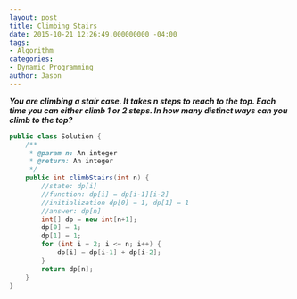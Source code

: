 ```yaml
---
layout: post
title: Climbing Stairs
date: 2015-10-21 12:26:49.000000000 -04:00
tags:
- Algorithm
categories:
- Dynamic Programming
author: Jason
---
```

<p><strong><em>You are climbing a stair case. It takes n steps to reach to the top. Each time you can either climb 1 or 2 steps. In how many distinct ways can you climb to the top?</em></strong></p>


``` java
public class Solution {
    /**
     * @param n: An integer
     * @return: An integer
     */
    public int climbStairs(int n) {
        //state: dp[i]
        //function: dp[i] = dp[i-1][i-2]
        //initialization dp[0] = 1, dp[1] = 1
        //answer: dp[n]
        int[] dp = new int[n+1];
        dp[0] = 1;
        dp[1] = 1;
        for (int i = 2; i <= n; i++) {
            dp[i] = dp[i-1] + dp[i-2];
        }
        return dp[n];
    }
}
```
